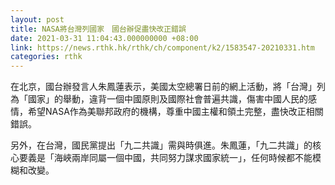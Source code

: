 ```yaml
---
layout: post
title: NASA將台灣列國家　國台辦促盡快改正錯誤
date: 2021-03-31 11:04:43.000000000 +08:00
link: https://news.rthk.hk/rthk/ch/component/k2/1583547-20210331.htm
categories: rthk
---
```


在北京，國台辦發言人朱鳳蓮表示，美國太空總署日前的網上活動，將「台灣」列為「國家」的舉動，違背一個中國原則及國際社會普遍共識，傷害中國人民的感情，希望NASA作為美聯邦政府的機構，尊重中國主權和領土完整，盡快改正相關錯誤。

另外，在台灣，國民黨提出「九二共識」需與時俱進。朱鳳蓮，「九二共識」的核心要義是「海峽兩岸同屬一個中國，共同努力謀求國家統一」，任何時候都不能模糊和改變。
